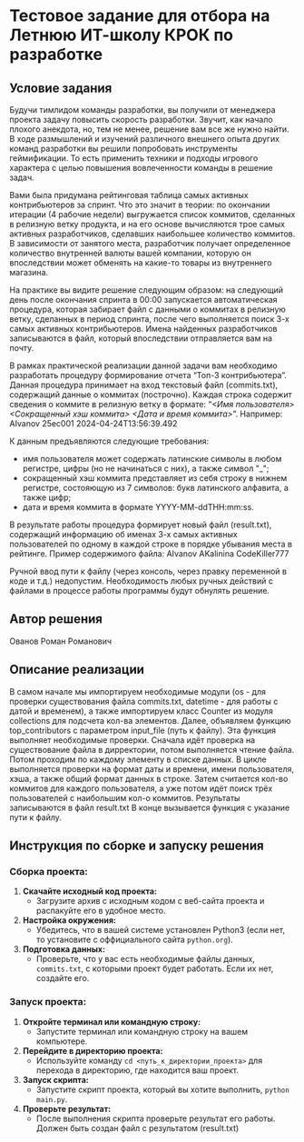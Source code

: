 # Тестовое задание для отбора на Летнюю ИТ-школу КРОК по разработке

## Условие задания
Будучи тимлидом команды разработки, вы получили от менеджера проекта задачу повысить скорость разработки. Звучит, как начало плохого анекдота, но, тем не менее, решение вам все же нужно найти. В ходе размышлений и изучений различного внешнего опыта других команд разработки вы решили попробовать инструменты геймификации. То есть применить техники и подходы игрового характера с целью повышения вовлеченности команды в решение задач.

Вами была придумана рейтинговая таблица самых активных контрибьютеров за спринт. Что это значит в теории: по окончании итерации (4 рабочие недели) выгружается список коммитов, сделанных в релизную ветку продукта, и на его основе вычисляются трое самых активных разработчиков, сделавших наибольшее количество коммитов. В зависимости от занятого места, разработчик получает определенное количество внутренней валюты вашей компании, которую он впоследствии может обменять на какие-то товары из внутреннего магазина.

На практике вы видите решение следующим образом: на следующий день после окончания спринта в 00:00 запускается автоматическая процедура, которая забирает файл с данными о коммитах в релизную ветку, сделанных в период спринта, после чего выполняется поиск 3-х самых активных контрибьютеров. Имена найденных разработчиков записываются в файл, который впоследствии отправляется вам на почту.

В рамках практической реализации данной задачи вам необходимо разработать процедуру формирование отчета “Топ-3 контрибьютера”. Данная процедура принимает на вход текстовый файл (commits.txt), содержащий данные о коммитах (построчно). Каждая строка содержит сведения о коммите в релизную ветку в формате: “_<Имя пользователя> <Сокращенный хэш коммита> <Дата и время коммита>_”.
Например: AIvanov 25ec001 2024-04-24T13:56:39.492

К данным предъявляются следующие требования:
- имя пользователя может содержать латинские символы в любом регистре, цифры (но не начинаться с них), а также символ "_";
- сокращенный хэш коммита представляет из себя строку в нижнем регистре, состояющую из 7 символов: букв латинского алфавита, а также цифр;
- дата и время коммита в формате YYYY-MM-ddTHH:mm:ss.

В результате работы процедура формирует новый файл (result.txt), содержащий информацию об именах 3-х самых активных пользователей по одному в каждой строке в порядке убывания места в рейтинге. Пример содержимого файла:
AIvanov
AKalinina
CodeKiller777

Ручной ввод пути к файлу (через консоль, через правку переменной в коде и т.д.) недопустим. Необходимость любых ручных действий с файлами в процессе работы программы будут обнулять решение.

## Автор решения
Ованов Роман Романович
## Описание реализации
В самом начале мы импортируем необходимые модули (os - для проверки существования файла commits.txt, datetime - для работы с датой и временем), а также импортируем класс Counter из модуля collections для подсчета кол-ва элементов.
Далее, объявляем функцию top_contributors с параметром input_file (путь к файлу). Эта функция выполняет необходимые проверки. Сначала идёт проверка на существование файла в дирректории, потом выполняется чтение файла. Потом проходим по каждому элементу в списке данных. В цикле выполняется проверки на формат даты и времени, имени пользователя, хэша, а также общий формат данных в строке.
Затем считается кол-во коммитов для каждого пользователя, а уже потом идёт поиск трёх пользователей с наибольшим кол-о коммитов.
Результаты записываются в файл result.txt
В конце вызывается функция с указание пути к файлу.
## Инструкция по сборке и запуску решения
### Сборка проекта:

1.  **Скачайте исходный код проекта:**
    *   Загрузите архив с исходным кодом с веб-сайта проекта и распакуйте его в удобное место.
2.  **Настройка окружения:**
    *   Убедитесь, что в вашей системе установлен Python3 (если нет, то установите с оффициального сайта `python.org`).
3.  **Подготовка данных:**
    *   Проверьте, что у вас есть необходимые файлы данных, `commits.txt`, с которыми проект будет работать. Если их нет, создайте его.

### Запуск проекта:

1.  **Откройте терминал или командную строку:**
    *   Запустите терминал или командную строку на вашем компьютере.
2.  **Перейдите в директорию проекта:**
    *   Используйте команду `cd <путь_к_директории_проекта>` для перехода в директорию, где находится ваш проект.
3.  **Запуск скрипта:**
    *   Запустите скрипт проекта, который вы хотите выполнить, `python main.py`.
4.  **Проверьте результат:**
    *   После выполнения скрипта проверьте результат его работы. Должен быть создан файл с результатом (result.txt)
